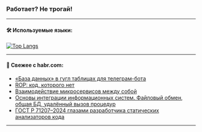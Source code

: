 ### Работает? Не трогай!

---
<!--
#### 🛠️ Technical stack:

![Java](https://img.shields.io/badge/Java-informational?logo=Oracle&style=flat&logoColor=white&color=FF4500)
![Kotlin](https://img.shields.io/badge/Kotlin-informational?logo=Kotlin&style=flat&logoColor=white&color=774D97)
![TS](https://img.shields.io/badge/TypeScript-informational?logo=typeScript&style=flat&logoColor=black&color=017acc)
![Python](https://img.shields.io/badge/Python-informational?logo=Python&style=flat&logoColor=black&color=ffdd54) <br>
![Spring](https://img.shields.io/badge/Spring-informational?logo=Spring&style=flat&logoColor=white&color=6DB33F) 
![SpringBoot](https://img.shields.io/badge/SpringBoot-informational?logo=SpringBoot&style=flat&logoColor=white&color=6DB33F)
![Nest](https://img.shields.io/badge/NestJS-informational?logo=NestJS&style=flat&logoColor=white&color=E0234E) 
![NodeJS](https://img.shields.io/badge/NodeJS-informational?logo=node.js&style=flat&logoColor=white&color=70A760)<br>
![PostgreSQL](https://img.shields.io/badge/PostgreSQL-informational?logo=PostgreSQL&style=flat&logoColor=white&color=DAA520)
![MongoDB](https://img.shields.io/badge/MongoDB-informational?logo=MongoDB&style=flat&logoColor=white&color=870000)
![Apache](https://img.shields.io/badge/Apache-informational?logo=apache&style=flat&logoColor=white&color=f74e28)

___ 
-->

#### 🛠️ Используемые языки:

[![Top Langs](https://github-readme-stats-u2qms2cxw-advtsettinggmailcoms-projects.vercel.app/api/top-langs/?username=zloylis&langs_count=10&hide_title=true&title_color=e6edf3&size_weight=0.5&count_weight=0.5&layout=compact&hide_progress=true&hide_border=true&theme=dracula)](https://github.com/zloylis)

<!---


####  :octocat:&nbsp;&nbsp; Статистика:

![GitHub stats](https://github-readme-stats-u2qms2cxw-advtsettinggmailcoms-projects.vercel.app/api?username=zloylis&show_icons=true&hide_border=true&theme=dracula&title_color=e6edf3&include_all_commits=true&count_private=true&hide_rank=false&hide_title=true&rank_icon=github)
-->
---

#### 💬 Свежее с habr.com:

<!-- BLOG-POST-LIST:START -->
- [«База данных» в гугл таблицах для телеграм-бота](https://habr.com/ru/companies/amvera/articles/844092/?utm_source=habrahabr&utm_medium=rss&utm_campaign=844092)
- [ROP: код, которого нет](https://habr.com/ru/companies/otus/articles/843538/?utm_source=habrahabr&utm_medium=rss&utm_campaign=843538)
- [Взаимодействие микросервисов между собой](https://habr.com/ru/articles/844100/?utm_source=habrahabr&utm_medium=rss&utm_campaign=844100)
- [Основы интеграции информационных систем. Файловый обмен, общая БД, удалённый вызов процедур](https://habr.com/ru/articles/841862/?utm_source=habrahabr&utm_medium=rss&utm_campaign=841862)
- [ГОСТ Р 71207–2024 глазами разработчика статических анализаторов кода](https://habr.com/ru/companies/pvs-studio/articles/844070/?utm_source=habrahabr&utm_medium=rss&utm_campaign=844070)
<!-- BLOG-POST-LIST:END -->

---
